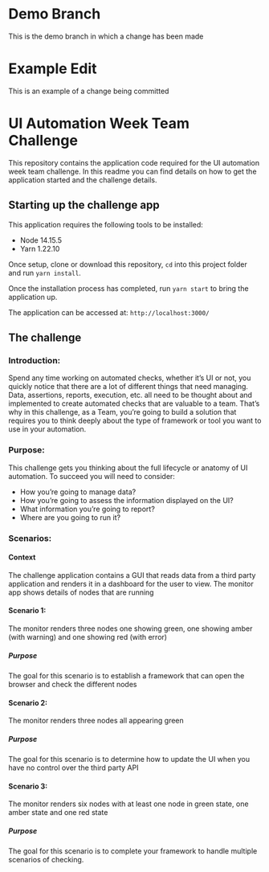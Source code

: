 # Demo Branch
This is the demo branch in which a change has been made

# Example Edit
This is an example of a change being committed

# UI Automation Week Team Challenge
This repository contains the application code required for the UI automation week team challenge. In this readme you can find details on how to get the application started and the challenge details.

## Starting up the challenge app

This application requires the following tools to be installed:

* Node 14.15.5
* Yarn 1.22.10

Once setup, clone or download this repository, `cd` into this project folder and run `yarn install`.

Once the installation process has completed, run `yarn start` to bring the application up.

The application can be accessed at: `http://localhost:3000/`

## The challenge

### Introduction:

Spend any time working on automated checks, whether it’s UI or not, you quickly notice that there are a lot of different things that need managing. Data, assertions, reports, execution, etc. all need to be thought about and implemented to create automated checks that are valuable to a team. That’s why in this challenge, as a Team, you’re going to build a solution that requires you to think deeply about the type of framework or tool you want to use in your automation.

### Purpose:

This challenge gets you thinking about the full lifecycle or anatomy of UI automation. To succeed you will need to consider:

* How you’re going to manage data?
* How you’re going to assess the information displayed on the UI?
* What information you’re going to report?
* Where are you going to run it?

### Scenarios:

#### Context 
The challenge application contains a GUI that reads data from a third party application and renders it in a dashboard for the user to view. The monitor app shows details of nodes that are running 

#### Scenario 1:

The monitor renders three nodes one showing green, one showing amber (with warning) and one showing red (with error)

##### Purpose
The goal for this scenario is to establish a framework that can open the browser and check the different nodes

#### Scenario 2:

The monitor renders three nodes all appearing green

##### Purpose
The goal for this scenario is to determine how to update the UI when you have no control over the third party API

#### Scenario 3: 

The monitor renders six nodes with at least one node in green state, one amber state and one red state

##### Purpose
The goal for this scenario is to complete your framework to handle multiple scenarios of checking.
